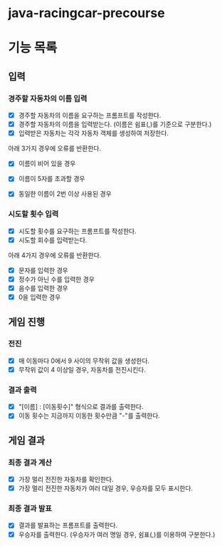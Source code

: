 # java-racingcar-precourse

# 기능 목록
## 입력
### 경주할 자동차의 이름 입력
- [x] 경주할 자동차의 이름을 요구하는 프롬프트를 작성한다.
- [x] 경주할 자동차의 이름을 입력받는다. (이름은 쉼표(,)를 기준으로 구분한다.)
- [x] 입력받은 자동차는 각각 자동차 객체를 생성하여 저장한다.

아래 3가지 경우에 오류를 반환한다.
- [x] 이름이 비어 있을 경우
- [x] 이름이 5자를 초과할 경우
- [x] 동일한 이름이 2번 이상 사용된 경우


### 시도할 횟수 입력
- [x] 시도할 횟수를 요구하는 프롬프트를 작성한다.
- [x] 시도할 회수를 입력받는다.

아래 4가지 경우에 오류를 반환한다.
- [x] 문자를 입력한 경우
- [x] 정수가 아닌 수를 입력한 경우
- [x] 음수를 입력한 경우
- [x] 0을 입력한 경우

## 게임 진행
### 전진
- [x] 매 이동마다 0에서 9 사이의 무작위 값을 생성한다.
- [x] 무작위 값이 4 이상일 경우, 자동차를 전진시킨다.

### 결과 출력
- [x] "[이름] : [이동횟수]" 형식으로 결과를 출력한다.
- [x] 이동 횟수는 지금까지 이동한 횟수만큼 "-"를 출력한다.

## 게임 결과
### 최종 결과 계산
- [x] 가장 멀리 전진한 자동차를 확인한다.
- [x] 가장 멀리 전진한 자동차가 여러 대일 경우, 우승자를 모두 표시한다.

### 최종 결과 발표
- [x] 결과를 발표하는 프롬프트를 출력한다.
- [x] 우승자를 출력한다. (우승자가 여러 명일 경우, 쉼표(,)를 이용하여 구분한다.)